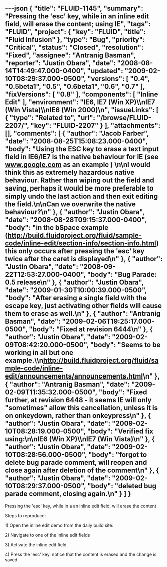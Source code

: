 ---json
{
  "title": "FLUID-1145",
  "summary": "Pressing the 'esc' key, while in an inline edit field, will erase the content; using IE",
  "tags": "FLUID",
  "project": {
    "key": "FLUID",
    "title": "Fluid Infusion"
  },
  "type": "Bug",
  "priority": "Critical",
  "status": "Closed",
  "resolution": "Fixed",
  "assignee": "Antranig Basman",
  "reporter": "Justin Obara",
  "date": "2008-08-14T14:49:47.000-0400",
  "updated": "2009-02-10T08:29:37.000-0500",
  "versions": [
    "0.4",
    "0.5beta1",
    "0.5",
    "0.6beta1",
    "0.6",
    "0.7"
  ],
  "fixVersions": [
    "0.8"
  ],
  "components": [
    "Inline Edit"
  ],
  "environment": "IE6, IE7 (Win XP)\\\nIE7 (Win Vista)\\\nIE6 (Win 2000)\n",
  "issueLinks": [
    {
      "type": "Related to",
      "url": "/browse/FLUID-2207/",
      "key": "FLUID-2207"
    }
  ],
  "attachments": [],
  "comments": [
    {
      "author": "Jacob Farber",
      "date": "2008-08-25T15:08:23.000-0400",
      "body": "Using the ESC key to erase a text input field in IE6/IE7 is the native behaviour for IE (see www.google.com as an example )&#x20;\n\nI would think this as extremely hazardous native behaviour. Rather than wiping out the field and saving, perhaps it would be more preferable to simply undo the last action and then exit editing the field.\n\nCan we overwrite the native behaviour?\n"
    },
    {
      "author": "Justin Obara",
      "date": "2008-08-28T09:15:37.000-0400",
      "body": "in the bSpace example (<http://build.fluidproject.org/fluid/sample-code/inline-edit/section-info/section-info.html>)  this only  occurs after pressing the 'esc' key twice after the caret is displayed\n"
    },
    {
      "author": "Justin Obara",
      "date": "2008-09-22T12:53:27.000-0400",
      "body": "Bug Parade: 0.5 release\n"
    },
    {
      "author": "Justin Obara",
      "date": "2009-01-30T10:00:39.000-0500",
      "body": "After erasing a single field with the escape key, just activating other fields will cause them to erase as well.\n"
    },
    {
      "author": "Antranig Basman",
      "date": "2009-02-06T19:25:17.000-0500",
      "body": "Fixed at revision 6444\n"
    },
    {
      "author": "Justin Obara",
      "date": "2009-02-09T08:42:20.000-0500",
      "body": "Seems to be working in all but one example.\\\n<http://build.fluidproject.org/fluid/sample-code/inline-edit/announcements/announcements.html>\n"
    },
    {
      "author": "Antranig Basman",
      "date": "2009-02-09T11:35:32.000-0500",
      "body": "Fixed further, at revision 6448 - it seems IE will only \"sometimes\" allow this cancellation, unless it is on onkeydown, rather than onkeypress\n"
    },
    {
      "author": "Justin Obara",
      "date": "2009-02-10T08:28:19.000-0500",
      "body": "Verified fix using:\n\nIE6 (Win XP)\\\nIE7 (Win Vista)\n"
    },
    {
      "author": "Justin Obara",
      "date": "2009-02-10T08:28:56.000-0500",
      "body": "forgot to delete bug parade comment, will reopen and close again after deletion of the comment\n"
    },
    {
      "author": "Justin Obara",
      "date": "2009-02-10T08:29:37.000-0500",
      "body": "deleted bug parade comment, closing again.\n"
    }
  ]
}
---
Pressing the 'esc' key, while in a an inline edit field, will erase the content

Steps to reproduce:

1\) Open the inline edit demo from the daily build site:

2\) Navigate to one of the inline edit fields

3\) Activate the inline edit field

4\) Press the 'esc' key. notice that the content is erased and the change is saved

        